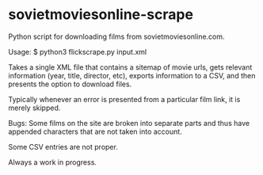 # sovietmoviesonline-scrape
Python script for downloading films from sovietmoviesonline.com.

Usage: $ python3 flickscrape.py input.xml

Takes a single XML file that contains a sitemap of movie urls, gets relevant information (year, title, director, etc), exports information to a CSV, and then presents the option to download files.
 
Typically whenever an error is presented from a particular film link, it is merely skipped.

Bugs: 
Some films on the site are broken into separate parts and thus have appended characters that are not taken into account.

Some CSV entries are not proper.

Always a work in progress.
